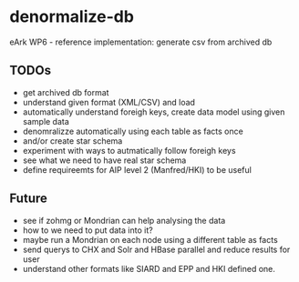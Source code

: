 denormalize-db
==============

eArk WP6 - reference implementation: generate csv from archived db

TODOs
-----
- get archived db format
- understand given format (XML/CSV) and load
- automatically understand foreigh keys, create data model using given sample data
- denomralizze automatically using each table as facts once
- and/or create star schema
- experiment with ways to autmatically follow foreigh keys
- see what we need to have real star schema
- define requireemts for AIP level 2 (Manfred/HKI) to be useful

Future
------
- see if zohmg or Mondrian can help analysing the data
- how to we need to put data into it?
- maybe run a Mondrian on each node using a different table as facts
- send querys to CHX and Solr and HBase parallel and reduce results for user
- understand other formats like SIARD and EPP and HKI defined one.
